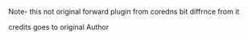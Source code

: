 Note- this not original forward plugin from coredns bit diffrnce from it

credits goes to original Author
